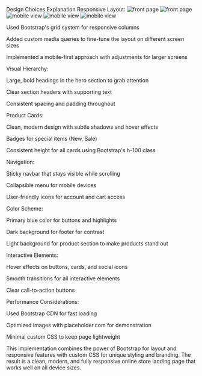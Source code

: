 Design Choices Explanation
Responsive Layout:
![front page](<Screenshot 2025-05-26 at 18.15.28.png>)
![front page](<Screenshot 2025-05-26 at 18.15.39.png>)
![mobile view](<Screenshot 2025-05-26 at 18.16.09.png>)
![mobile view](<Screenshot 2025-05-26 at 18.16.19.png>)
![mobile view](<Screenshot 2025-05-26 at 18.16.32.png>)


Used Bootstrap's grid system for responsive columns

Added custom media queries to fine-tune the layout on different screen sizes

Implemented a mobile-first approach with adjustments for larger screens

Visual Hierarchy:

Large, bold headings in the hero section to grab attention

Clear section headers with supporting text

Consistent spacing and padding throughout

Product Cards:

Clean, modern design with subtle shadows and hover effects

Badges for special items (New, Sale)

Consistent height for all cards using Bootstrap's h-100 class

Navigation:

Sticky navbar that stays visible while scrolling

Collapsible menu for mobile devices

User-friendly icons for account and cart access

Color Scheme:

Primary blue color for buttons and highlights

Dark background for footer for contrast

Light background for product section to make products stand out

Interactive Elements:

Hover effects on buttons, cards, and social icons

Smooth transitions for all interactive elements

Clear call-to-action buttons

Performance Considerations:

Used Bootstrap CDN for fast loading

Optimized images with placeholder.com for demonstration

Minimal custom CSS to keep page lightweight

This implementation combines the power of Bootstrap for layout and responsive features with custom CSS for unique styling and branding. The result is a clean, modern, and fully responsive online store landing page that works well on all device sizes.
